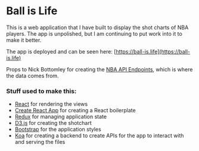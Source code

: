 # Ball is Life

This is a web application that I have built to display the shot charts of NBA players. The app is unpolished, but I am continuing to put work into it to make it better.

The app is deployed and can be seen here:
[https://ball-is.life](https://ball-is.life)


Props to Nick Bottomley for creating the [NBA API Endpoints](https://github.com/nickb1080/nba), which is where the data comes from.

### Stuff used to make this:

 * [React](https://facebook.github.io/react/) for rendering the views
 * [Create React App](https://github.com/facebookincubator/create-react-app) for creating a React boilerplate
 * [Redux](http://redux.js.org/) for managing application state
 * [D3.js](https://d3js.org/) for creating the shotchart
 * [Bootstrap](https://v4-alpha.getbootstrap.com/) for the application styles
 * [Koa](http://koajs.com/) for creating a backend to create  APIs for the app to interact with and serving the files
